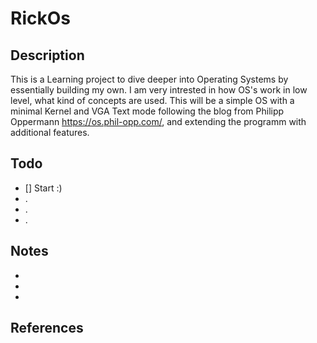 # RickOs

## Description
This is a Learning project to dive deeper into Operating Systems by essentially building my own.
I am very intrested in how OS's work in low level, what kind of concepts are used. This will be a simple OS with a minimal Kernel and VGA Text mode following the blog from Philipp Oppermann
https://os.phil-opp.com/, and extending the programm with additional features.

## Todo
- [] Start :)
- .
- .
- .

## Notes
- 
- 
- 

## References

